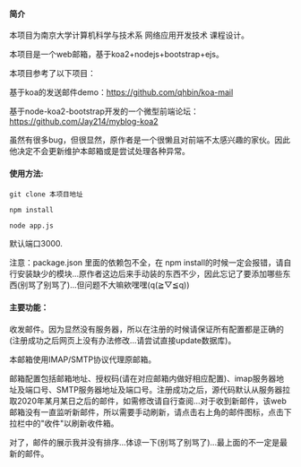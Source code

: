 #### 简介

本项目为南京大学计算机科学与技术系 网络应用开发技术 课程设计。

本项目是一个web邮箱，基于koa2+nodejs+bootstrap+ejs。

本项目参考了以下项目：

基于koa的发送邮件demo：https://github.com/qhbin/koa-mail

基于node-koa2-bootstrap开发的一个微型前端论坛：https://github.com/Jay214/myblog-koa2

虽然有很多bug，但很显然，原作者是一个很懒且对前端不太感兴趣的家伙。因此他决定不会更新维护本邮箱或是尝试处理各种异常。

#### 使用方法:

```
git clone 本项目地址

npm install 

node app.js
```

默认端口3000.

注意：package.json 里面的依赖包不全，在 npm install的时候一定会报错，请自行安装缺少的模块...原作者这边后来手动装的东西不少，因此忘记了要添加哪些东西(别骂了别骂了)...但问题不大嘛欸嘿嘿(q(≧▽≦q))

#### 主要功能：

收发邮件。因为显然没有服务器，所以在注册的时候请保证所有配置都是正确的(注册成功之后网页上没有办法修改...请尝试直接update数据库)。

本邮箱使用IMAP/SMTP协议代理原邮箱。

邮箱配置包括邮箱地址、授权码(请在对应邮箱内做好相应配置)、imap服务器地址及端口号、SMTP服务器地址及端口号。注册成功之后，源代码默认从服务器拉取2020年某月某日之后的邮件，如需修改请自行查阅...对于收到新邮件，该web邮箱没有一直监听新邮件，所以需要手动刷新，请点击右上角的邮件图标，点击下拉栏中的"收件"以刷新收件箱。

对了，邮件的展示我并没有排序...体谅一下(别骂了别骂了)...最上面的不一定是最新的邮件。





